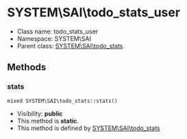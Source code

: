 SYSTEM\SAI\todo_stats_user
===============






* Class name: todo_stats_user
* Namespace: SYSTEM\SAI
* Parent class: [SYSTEM\SAI\todo_stats](SYSTEM-SAI-todo_stats.md)







Methods
-------


### stats

    mixed SYSTEM\SAI\todo_stats::stats()





* Visibility: **public**
* This method is **static**.
* This method is defined by [SYSTEM\SAI\todo_stats](SYSTEM-SAI-todo_stats.md)



